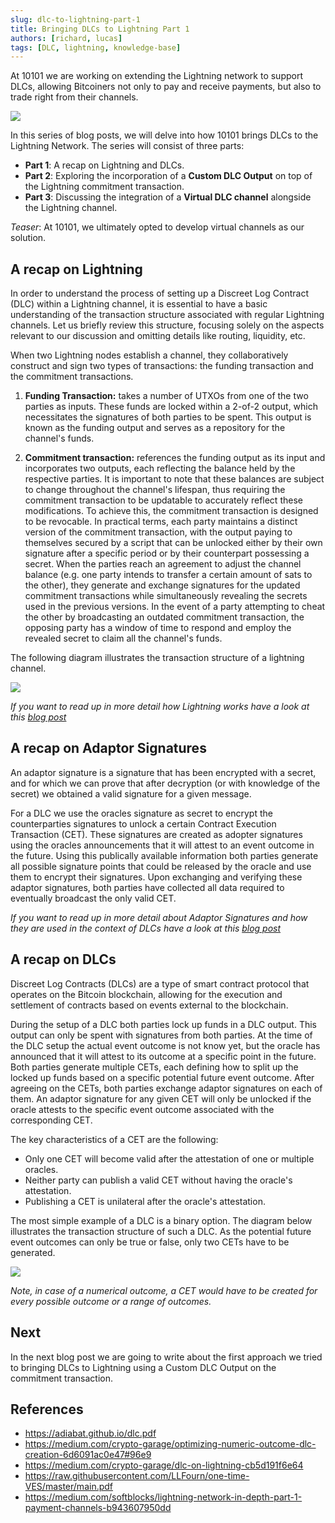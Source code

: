 ```yaml
---
slug: dlc-to-lightning-part-1
title: Bringing DLCs to Lightning Part 1
authors: [richard, lucas]
tags: [DLC, lightning, knowledge-base]
---
```


At 10101 we are working on extending the Lightning network to support DLCs, allowing Bitcoiners not only to pay and receive payments, but also to trade right from their channels.

![](/2023-06-12-bringing-dlc-to-lightning-part-1/bitcoin_struck_by_lightning.png)

In this series of blog posts, we will delve into how 10101 brings DLCs to the Lightning Network.
The series will consist of three parts:

- **Part 1**: A recap on Lightning and DLCs.
- **Part 2**: Exploring the incorporation of a **Custom DLC Output** on top of the Lightning commitment transaction.
- **Part 3**: Discussing the integration of a **Virtual DLC channel** alongside the Lightning channel.

*Teaser*: At 10101, we ultimately opted to develop virtual channels as our solution.

## A recap on Lightning

In order to understand the process of setting up a Discreet Log Contract (DLC) within a Lightning channel, it is essential to have a basic understanding of the transaction structure associated with regular Lightning channels. Let us briefly review this structure, focusing solely on the aspects relevant to our discussion and omitting details like routing, liquidity, etc.

When two Lightning nodes establish a channel, they collaboratively construct and sign two types of transactions: the funding transaction and the commitment transactions.

1. **Funding Transaction:** takes a number of UTXOs from one of the two parties as inputs.
These funds are locked within a 2-of-2 output, which necessitates the signatures of both parties to be spent.
This output is known as the funding output and serves as a repository for the channel's funds.

1. **Commitment transaction:** references the funding output as its input and incorporates two outputs, each reflecting the balance held by the respective parties.
It is important to note that these balances are subject to change throughout the channel's lifespan, thus requiring the commitment transaction to be updatable to accurately reflect these modifications.
To achieve this, the commitment transaction is designed to be revocable.
In practical terms, each party maintains a distinct version of the commitment transaction, with the output paying to themselves secured by a script that can be unlocked either by their own signature after a specific period or by their counterpart possessing a secret.
When the parties reach an agreement to adjust the channel balance (e.g. one party intends to transfer a certain amount of sats to the other), they generate and exchange signatures for the updated commitment transactions while simultaneously revealing the secrets used in the previous versions.
In the event of a party attempting to cheat the other by broadcasting an outdated commitment transaction, the opposing party has a window of time to respond and employ the revealed secret to claim all the channel's funds.

The following diagram illustrates the transaction structure of a lightning channel.

![](/2023-06-12-bringing-dlc-to-lightning-part-1/lightning_channel.png)

*If you want to read up in more detail how Lightning works have a look at this [blog post](https://medium.com/softblocks/lightning-network-in-depth-part-1-payment-channels-b943607950dd)*

## A recap on Adaptor Signatures

An adaptor signature is a signature that has been encrypted with a secret, and for which we can prove that after decryption (or with knowledge of the secret) we obtained a valid signature for a given message.

For a DLC we use the oracles signature as secret to encrypt the counterparties signatures to unlock a certain Contract Execution Transaction (CET).
These signatures are created as adopter signatures using the oracles announcements that it will attest to an event outcome in the future.
Using this publically available information both parties generate all possible signature points that could be released by the oracle and use them to encrypt their signatures.
Upon exchanging and verifying these adaptor signatures, both parties have collected all data required to eventually broadcast the only valid CET.

*If you want to read up in more detail about Adaptor Signatures and how they are used in the context of DLCs have a look at this [blog post](https://medium.com/crypto-garage/optimizing-numeric-outcome-dlc-creation-6d6091ac0e47#96e9)*

## A recap on DLCs

Discreet Log Contracts (DLCs) are a type of smart contract protocol that operates on the Bitcoin blockchain, allowing for the execution and settlement of contracts based on events external to the blockchain.

During the setup of a DLC both parties lock up funds in a DLC output.
This output can only be spent with signatures from both parties.
At the time of the DLC setup the actual event outcome is not know yet, but the oracle has announced that it will attest to its outcome at a specific point in the future.
Both parties generate multiple CETs, each defining how to split up the locked up funds based on a specific potential future event outcome.
After agreeing on the CETs, both parties exchange adaptor signatures on each of them. An adaptor signature for any given CET will only be unlocked if the oracle attests to the specific event outcome associated with the corresponding CET.

The key characteristics of a CET are the following:

 - Only one CET will become valid after the attestation of one or multiple oracles.
 - Neither party can publish a valid CET without having the oracle's attestation.
 - Publishing a CET is unilateral after the oracle's attestation.

The most simple example of a DLC is a binary option.
The diagram below illustrates the transaction structure of such a DLC.
As the potential future event outcomes can only be true or false, only two CETs have to be generated.

![](/2023-06-12-bringing-dlc-to-lightning-part-1/binary_dlc.png)

*Note, in case of a numerical outcome, a CET would have to be created for every possible outcome or a range of outcomes.*

## Next

In the next blog post we are going to write about the first approach we tried to bringing DLCs to Lightning using a Custom DLC Output on the commitment transaction.


## References

- https://adiabat.github.io/dlc.pdf
- https://medium.com/crypto-garage/optimizing-numeric-outcome-dlc-creation-6d6091ac0e47#96e9
- https://medium.com/crypto-garage/dlc-on-lightning-cb5d191f6e64
- https://raw.githubusercontent.com/LLFourn/one-time-VES/master/main.pdf
- https://medium.com/softblocks/lightning-network-in-depth-part-1-payment-channels-b943607950dd
